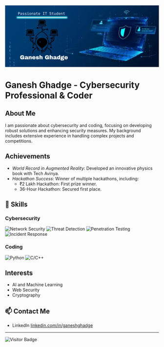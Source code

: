 ![logo](https://github.com/StoicGang/StoicGang/blob/main/Ganesh%20Ghadge.png)

# Ganesh Ghadge - Cybersecurity Professional & Coder

## About Me
I am passionate about cybersecurity and coding, focusing on developing robust solutions and enhancing security measures. My background includes extensive experience in handling complex projects and competitions.

## Achievements
- *World Record in Augmented Reality*: Developed an innovative physics book with Tech Avinya.
- *Hackathon Success*: Winner of multiple hackathons, including:
  - ₹2 Lakh Hackathon: First prize winner.
  - 36-Hour Hackathon: Secured first place.

## 🚀 Skills

### Cybersecurity
![Network Security](https://img.shields.io/badge/Network%20Security-3D85C6?style=for-the-badge&logo=security&logoColor=white)
![Threat Detection](https://img.shields.io/badge/Threat%20Detection-FF6F00?style=for-the-badge&logo=threat-detection&logoColor=white)
![Penetration Testing](https://img.shields.io/badge/Penetration%20Testing-3D85C6?style=for-the-badge&logo=penetration-testing&logoColor=white)
![Incident Response](https://img.shields.io/badge/Incident%20Response-FF6F00?style=for-the-badge&logo=incident-response&logoColor=white)

### Coding
![Python](https://img.shields.io/badge/Python-3776AB?style=for-the-badge&logo=python&logoColor=white)
![C/C++](https://img.shields.io/badge/C/C++-00599C?style=for-the-badge&logo=c&logoColor=white)

## Interests
- AI and Machine Learning
- Web Security
- Cryptography

## 📫 Contact Me
- LinkedIn [linkedin.com/in/ganeshghadge](https://linkedin.com/in/ganeshghadge)

---


![Visitor Badge](https://visitor-badge.laobi.icu/badge?page_id=StoicGang)
